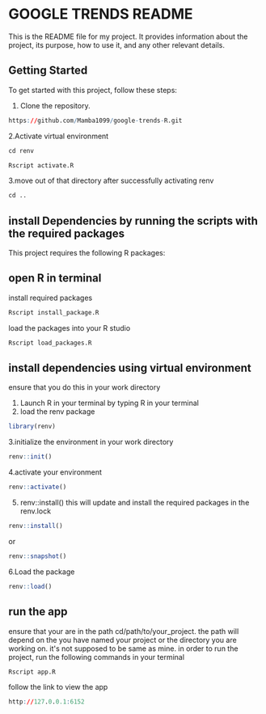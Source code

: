 
# GOOGLE TRENDS README

This is the README file for my project. It provides information about the project, its purpose, how to use it, and any other relevant details.

## Getting Started

To get started with this project, follow these steps:

1. Clone the repository.
```R
https://github.com/Mamba1099/google-trends-R.git
```
2.Activate virtual environment
```R
cd renv
```

```R
Rscript activate.R
```

3.move out of that directory after successfully activating renv

```R
cd ..
```

## install Dependencies by running the scripts with the required packages
This project requires the following R packages:

## open R in terminal
 install required packages

```R
Rscript install_package.R
```

load the packages into your R studio

```R
Rscript load_packages.R
```

## install dependencies using virtual environment
ensure that you do this in your work directory
1. Launch R in your terminal by typing R in your terminal
2. load the renv package
```R
library(renv)
```
3.initialize the environment in your work directory
```R
renv::init()
```
4.activate your environment
```R
renv::activate()
```
5. renv::install() this will update and install the required packages in the renv.lock
```R
renv::install()
```
or
```R
renv::snapshot()
```
6.Load the package
```R
renv::load()
```

## run the app
ensure that your are in the path
cd/path/to/your_project.
the path will depend on the you have named your project or the directory you are working on.
it's not supposed to be same as mine.
in order to run the project, run the following commands in your terminal
```R
Rscript app.R
```
follow the link to view the app
```R
http://127.0.0.1:6152
```
